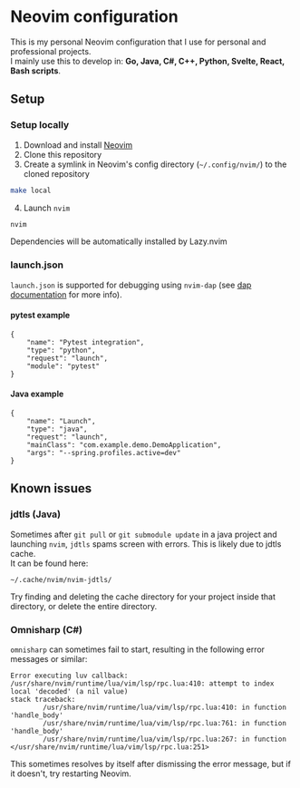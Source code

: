 # Neovim configuration
This is my personal Neovim configuration that I use for personal and professional projects.\
I mainly use this to develop in: **Go, Java, C#, C++, Python, Svelte, React, Bash scripts**.

## Setup

### Setup locally
1. Download and install [Neovim](https://github.com/neovim/neovim/blob/master/INSTALL.md)
2. Clone this repository
3. Create a symlink in Neovim's config directory (`~/.config/nvim/`) to the cloned repository
```bash
make local
```
4. Launch `nvim`
```bash
nvim
```
Dependencies will be automatically installed by Lazy.nvim

### launch.json

`launch.json` is supported for debugging using `nvim-dap` (see [dap documentation](https://github.com/mfussenegger/nvim-dap/blob/master/doc/dap.txt) for more info).

#### pytest example
```
{
    "name": "Pytest integration",
    "type": "python",
    "request": "launch",
    "module": "pytest"
}
```

#### Java example
```
{
    "name": "Launch",
    "type": "java",
    "request": "launch",
    "mainClass": "com.example.demo.DemoApplication",
    "args": "--spring.profiles.active=dev"
}
```

## Known issues

### jdtls (Java)

Sometimes after `git pull` or `git submodule update` in a java project and launching `nvim`, `jdtls` spams screen with errors. This is likely due to jdtls cache. \
It can be found here:
```
~/.cache/nvim/nvim-jdtls/
```
Try finding and deleting the cache directory for your project inside that directory, or delete the entire directory.

### Omnisharp (C#)

`omnisharp` can sometimes fail to start, resulting in the following error messages or similar:
```
Error executing luv callback:
/usr/share/nvim/runtime/lua/vim/lsp/rpc.lua:410: attempt to index local 'decoded' (a nil value)
stack traceback:
        /usr/share/nvim/runtime/lua/vim/lsp/rpc.lua:410: in function 'handle_body'
        /usr/share/nvim/runtime/lua/vim/lsp/rpc.lua:761: in function 'handle_body'
        /usr/share/nvim/runtime/lua/vim/lsp/rpc.lua:267: in function </usr/share/nvim/runtime/lua/vim/lsp/rpc.lua:251>
```
This sometimes resolves by itself after dismissing the error message, but if it doesn't, try restarting Neovim.

